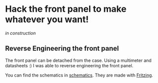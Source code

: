 # Hack the front panel to make whatever you want!

*in construction*

## Reverse Engineering the front panel

The front panel can be detached from the case. Using a multimeter and datasheets :) 
I was able to reverse engineering the front panel.

You can find the schematics in [schematics](../schematics). 
They are made with [Fritzing](http://fritzing.org/home/).

